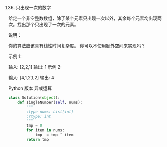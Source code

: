 136. 只出现一次的数字

给定一个非空整数数组，除了某个元素只出现一次以外，其余每个元素均出现两次。找出那个只出现了一次的元素。

说明：

你的算法应该具有线性时间复杂度。 你可以不使用额外空间来实现吗？

示例 1:

输入: [2,2,1]
输出: 1
示例 2:

输入: [4,1,2,1,2]
输出: 4

Python 版本 异或运算

```python
class Solution(object):
    def singleNumber(self, nums):
        """
        :type nums: List[int]
        :rtype: int
        """
        tmp = 0
        for item in nums:
            tmp  = tmp ^ item
        return tmp
```